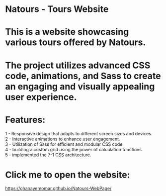 # Natours - Tours Website
# This is a website showcasing various tours offered by Natours. 
# The project utilizes advanced CSS code, animations, and Sass to create an engaging and visually appealing user experience.
# Features:
 1 - Responsive design that adapts to different screen sizes and devices.<br>
 2 - Interactive animations to enhance user engagement.<br>
 3 - Utilization of Sass for efficient and modular CSS code.<br>
 4 - building a custom grid using the power of calculation functions.<br>
 5 - implemented the 7-1 CSS architecture.<br>
 
 
# Click me to open the website:
https://ghanayemomar.github.io/Natours-WebPage/
